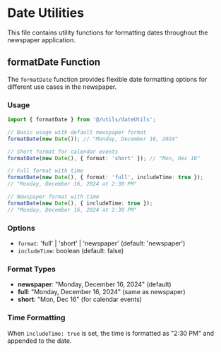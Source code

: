# Date Utilities

This file contains utility functions for formatting dates throughout the newspaper application.

## formatDate Function

The `formatDate` function provides flexible date formatting options for different use cases in the newspaper.

### Usage

```typescript
import { formatDate } from '@/utils/dateUtils';

// Basic usage with default newspaper format
formatDate(new Date()); // "Monday, December 16, 2024"

// Short format for calendar events
formatDate(new Date(), { format: 'short' }); // "Mon, Dec 16"

// Full format with time
formatDate(new Date(), { format: 'full', includeTime: true });
// "Monday, December 16, 2024 at 2:30 PM"

// Newspaper format with time
formatDate(new Date(), { includeTime: true });
// "Monday, December 16, 2024 at 2:30 PM"
```

### Options

- `format`: 'full' | 'short' | 'newspaper' (default: 'newspaper')
- `includeTime`: boolean (default: false)

### Format Types

- **newspaper**: "Monday, December 16, 2024" (default)
- **full**: "Monday, December 16, 2024" (same as newspaper)
- **short**: "Mon, Dec 16" (for calendar events)

### Time Formatting

When `includeTime: true` is set, the time is formatted as "2:30 PM" and appended to the date.

